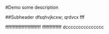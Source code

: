 #Demo 
some description

##Subheader
dfsqhvjkcxw;
qrdvcx
fff



ffffffffffffffffffffffff
fffffffffffff
dccccccccccccccc